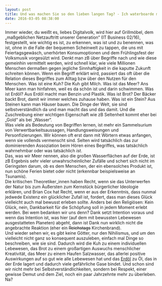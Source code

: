 ```yaml
---
layout: post
title: Und was machen Sie so den lieben langen Tag? - Ich waterboarde mein Baby
date: 2016-03-05 08:38:00
---
```

Immer wieder, du weißt es, liebes Digitalvolk, wird hier auf Grillmöbel, dem „maßgeblichen Netzauftritt unserer Generation“ (IT Business 02/16), festgestellt, wie wichtig es ist, zu erkennen, was ist und zu benennen, was ist, ohne in die Falle der bequemen Scheinwelt zu tappen, die uns mit Feiertagsgewäsch, unerhörten Konsumoptionen und dem Frühlingsfest der Volksmusik vorgesülzt wird. Denkt man zB über Begriffe nach und wie diese gemeinhin vermittelt werden, wird schnell klar, wie viele Millionen Menschen dermaßen gegen jegliche Sinnhaftigkeit in die kaputte Zukunft schreiten können. Wenn ein Begriff erklärt wird, passiert das oft über die Relation dieses Begriffes zum Alltag bzw über den Nutzen für den Menschen. Was ist eine Kuh? Die Kuh gibt Milch. Was ist das Meer? Ans Meer kann man hinfahren, weil es da schön ist und darin schwimmen. Was ist Erdöl? Aus Erdöl macht man Benzin und Plastik. Was ist Brot? Der Bäcker backt Brot, damit wir immer welches zuhause haben. Was ist ein Stein? Aus Steinen kann man Häuser bauen. Die Dinge der Welt, sie sind selbstverständlich da und man macht das und das damit. Und die Zuschreibung einer wichtigen Eigenschaft wie zB Seltenheit kommt eher bei „Gold“ als bei „Wasser“.<br>
Was viele als Bedeutung von Begriffen lernen, ist mehr ein Sammelsurium von Verwertbarkeitsaussagen, Handlungsweisungen und Personfizierungen. Wir können oft erst dann mit Wörtern etwas anfangen, wenn sie vollends vermenscht sind. Selten wird tatsächlich das zur dominierenden Assoziation beim Hören eines Begriffes, was tatsächlich wahrnehmbar oder was tatsächlich *ist*.<br>
Das, was wir Meer nennen, also die großen Wasserflächen auf der Erde, ist zB Ergebnis sehr vieler unwahrscheinlicher Zufälle und schert sich nicht im Geringsten darum, ob es dem Menschen, der ein ebensolches Produkt ist, nun schöne Ferien bietet oder nicht (erkennbar beispielsweise an Tsunamis). <br>Die kritischen Theoretiker\_innen haben Recht, wenn sie das Unterwerfen der Natur bis zum Äußersten zum Kernstück bürgerlicher Ideologie erklären, und Brian Cox hat Recht, wenn er aus der Erkenntnis, dass nunmal jedwede Existenz ein glücklicher Zufall ist, fordert, dass man dieses Glück vielleicht auch mal bewusst erleben sollte. Anders bei den Religiösen: Kein Glück, nein, Dankbarkeit für die Schöpfung soll in jedem Moment erlebt werden. Bei wem bedanken wir uns denn? Dank setzt Intention voraus und wenn das Intention ist, was hier (auf dem mit bewussten Lebewesen ausgestatteten Planeten) abgeht, dann ist Dank nun wirklich nicht die angebrachte Reaktion (eher ein <del>Reichstags</del> Kirchenbrand).<br> Und wieder sehen wir, es gibt keine Götter, nur den Nihilismus, und um den vielleicht nicht ganz so konsequent auszuleben, einfach mal Dinge so beschreiben, wie sie sind. Dadurch wird die Kuh zu einem individuellen Lebewesen, das Brot zu einem großartigen Auswuchs menschlicher Kreativität, das Meer zu einem Haufen Salzwasser, das allerlei positive Auswirkungen auf so gut wie alle Lebewesen hat und das [Erdöl](https://de.wikipedia.org/wiki/%C3%96lausstieg) zu Öl, das in der Erde lagert und dadurch viele gefährliche Gase bindet. Und schon sind wir nicht mehr bei Selbstverständlichkeiten, sondern bei Respekt, einer gewisse Demut und dem Ziel, noch ein paar Jahrzehnte mehr zu überleben. Na?

